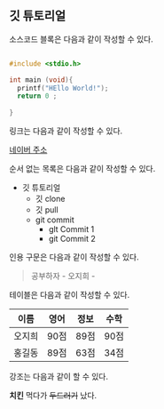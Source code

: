 ## 깃 튜토리얼 

소스코드 블록은 다음과 같이 작성할 수 있다. 

~~~c

#include <stdio.h>

int main (void){
  printf("HEllo World!");
  return 0 ;
 
}

~~~

링크는 다음과 같이 작성할 수 있다. 

[네이버 주소](https://www.naver.com)

순서 없는 목록은 다음과 같이 작성할 수 있다. 
* 깃 튜토리얼 
  * 깃 clone
  * 깃 pull
  * git commit
    * glt Commit 1
    * git Commit 2
 

인용 구문은 다음과 같이 작성할 수 있다. 
> 공부하자 - 오지희 - 


테이블은 다음과 같이 작성할 수 있다. 

이름 |영어|정보|수학
---|---|---|---|
오지희|90점|89점|90점|
홍길동|89점|63점|34점|

강조는 다음과 같이 할 수 있다. 

**치킨** 먹다가 ~~두드러기~~ 났다. 
